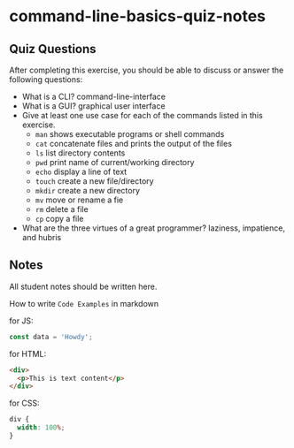 # command-line-basics-quiz-notes

## Quiz Questions

After completing this exercise, you should be able to discuss or answer the following questions:

- What is a CLI?
  command-line-interface
- What is a GUI?
  graphical user interface
- Give at least one use case for each of the commands listed in this exercise.
  - `man`
    shows executable programs or shell commands
  - `cat`
    concatenate files and prints the output of the files
  - `ls`
    list directory contents
  - `pwd`
    print name of current/working directory
  - `echo`
    display a line of text
  - `touch`
    create a new file/directory
  - `mkdir`
    create a new directory
  - `mv`
    move or rename a fie
  - `rm`
    delete a file
  - `cp`
    copy a file
- What are the three virtues of a great programmer?
  laziness, impatience, and hubris

## Notes

All student notes should be written here.

How to write `Code Examples` in markdown

for JS:

```javascript
const data = 'Howdy';
```

for HTML:

```html
<div>
  <p>This is text content</p>
</div>
```

for CSS:

```css
div {
  width: 100%;
}
```
